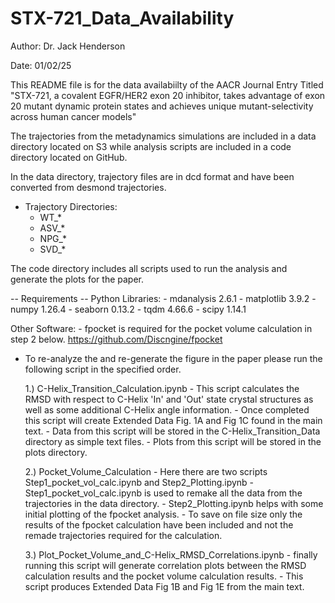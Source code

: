 # STX-721_Data_Availability

Author: Dr. Jack Henderson

Date: 01/02/25

This README file is for the data availabiilty of the AACR Journal Entry Titled "STX-721, a covalent EGFR/HER2 exon 20 inhibitor,
takes advantage of exon 20 mutant dynamic protein states and achieves unique mutant-selectivity across human cancer models"

The trajectories from the metadynamics simulations are included in a data directory located on S3 while analysis scripts
are included in a code directory located on GitHub.

In the data directory, trajectory files are in dcd format and have been converted from desmond trajectories.

- Trajectory Directories:
    - WT_*
    - ASV_*
    - NPG_*
    - SVD_*

The code directory includes all scripts used to run the analysis and generate the plots for the paper.

-- Requirements --
Python Libraries:
    - mdanalysis                2.6.1
    - matplotlib                3.9.2
    - numpy                     1.26.4
    - seaborn                   0.13.2
    - tqdm                      4.66.6
    - scipy                     1.14.1

Other Software:
    - fpocket is required for the pocket volume calculation in step 2 below.
      https://github.com/Discngine/fpocket

- To re-analyze the and re-generate the figure in the paper please run the following script in the specified order.

    1.) C-Helix_Transition_Calculation.ipynb
        - This script calculates the RMSD with respect to C-Helix 'In' and 'Out' state crystal structures
          as well as some additional C-Helix angle information.
        - Once completed this script will create Extended Data Fig. 1A and Fig 1C found in the main text.
        - Data from this script will be stored in the C-Helix_Transition_Data directory as simple text files.
        - Plots from this script will be stored in the plots directory.

    2.) Pocket_Volume_Calculation
        - Here there are two scripts Step1_pocket_vol_calc.ipynb and Step2_Plotting.ipynb
        - Step1_pocket_vol_calc.ipynb is used to remake all the data from the trajectories in the data directory.
        - Step2_Plotting.ipynb helps with some initial plotting of the fpocket analysis.
        - To save on file size only the results of the fpocket calculation have been included and not the remade
          trajectories required for the calculation.

    3.) Plot_Pocket_Volume_and_C-Helix_RMSD_Correlations.ipynb
        - finally running this script will generate correlation plots between the RMSD calculation results and
          the pocket volume calculation results.
        - This script produces Extended Data Fig 1B and Fig 1E from the main text.

